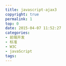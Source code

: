 ```yaml
---
title: javascript-ajax3
copyright: true
permalink: 1
top: 0
date: 2015-04-07 11:52:27
categories:
- 前端开发
- 标准
- W3C
- javaScript
tags:
---
```

